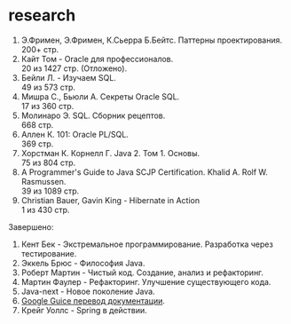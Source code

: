 research
========================================================================================

1. Э.Фримен, Э.Фримен, К.Сьерра Б.Бейтс. Паттерны проектирования.<br/>
   200+ стр.
2. Кайт Том - Oracle для профессионалов.<br/>
   20 из 1427 стр. (Отложено).
3. Бейли Л. - Изучаем SQL.<br/>
   49 из 573 стр. 
4. Мишра С., Бьюли А. Секреты Oracle SQL.<br/>
    17 из 360 стр.
5. Молинаро Э. SQL. Сборник рецептов.<br/>
    668 стр.
6. Аллен К. 101: Oracle PL/SQL.<br/>
    369 стр.
7. Хорстман К. Корнелл Г. Java 2. Том 1. Основы.<br/>
    75 из 804 стр.
8. A Programmer's Guide to Java SCJP Certification. Khalid A. Rolf W. Rasmussen.<br/>
    39 из 1089 стр.
9. Christian Bauer, Gavin King - Hibernate in Action<br/>
    1 из 430 стр.

Завершено:
   
1. Кент Бек - Экстремальное программирование. Разработка через тестирование.
2. Эккель Брюс - Философия Java. 
3. Роберт Мартин - Чистый код. Создание, анализ и рефакторинг.
4. Мартин Фаулер - Рефакторинг. Улучшение существующего кода.
6. Java-next - Новое поколение Java.
7. [Google Guice перевод документации](http://netvl.github.io/guice/users-guide.html). 
8. Крейг Уоллс - Spring в действии.
